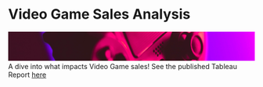 # Video Game Sales Analysis
![](https://raw.githubusercontent.com/Shuvo-saha/Video-Game-Sales-Analysis/main/Cover.png)
A dive into what impacts Video Game sales! 
See the published Tableau Report [here](https://public.tableau.com/app/profile/shuvo.saha3090/viz/VGAnalysis/VGAnalysis)
